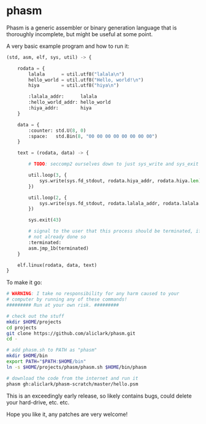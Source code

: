 # phasm
Phasm is a generic assembler or binary generation language that is
thoroughly incomplete, but might be useful at some point.

A very basic example program and how to run it:

```python
(std, asm, elf, sys, util) -> {

    rodata = {
        lalala      = util.utf8("lalala\n")
        hello_world = util.utf8("Hello, world!\n")
        hiya        = util.utf8("hiya\n")

        :lalala_addr:      lalala
        :hello_world_addr: hello_world
        :hiya_addr:        hiya
    }

    data = {
        :counter: std.U(8, 0)
        :space:   std.Bin(8, "00 00 00 00 00 00 00 00")
    }

    text = (rodata, data) -> {

        # TODO: seccomp2 ourselves down to just sys_write and sys_exit

        util.loop(3, {
            sys.write(sys.fd_stdout, rodata.hiya_addr, rodata.hiya.len)
        })

        util.loop(2, {
            sys.write(sys.fd_stdout, rodata.lalala_addr, rodata.lalala.len)
        })

        sys.exit(43)

        # signal to the user that this process should be terminated, if
        # not already done so
        :terminated:
        asm.jmp_1b(terminated)
    }

    elf.linux(rodata, data, text)
}
```

To make it go:

```sh
# WARNING: I take no responsibility for any harm caused to your
# computer by running any of these commands!
######### Run at your own risk. #########

# check out the stuff
mkdir $HOME/projects
cd projects
git clone https://github.com/aliclark/phasm.git
cd -

# add phasm.sh to PATH as "phasm"
mkdir $HOME/bin
export PATH="$PATH:$HOME/bin"
ln -s $HOME/projects/phasm/phasm.sh $HOME/bin/phasm

# download the code from the internet and run it
phasm gh:aliclark/phasm-scratch/master/hello.psm
```

This is an exceedingly early release, so likely contains bugs, could
delete your hard-drive, etc. etc.

Hope you like it, any patches are very welcome!
